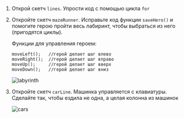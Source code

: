 1. Открой скетч `lines`. Упрости код с помощью цикла `for`

2. Откройте скетч `mazeRunner`. Исправьте код функции `saveHero()` и помогите герою пройти весь лабиринт, чтобы выбраться из него (пригодятся циклы).
   
   Функции для управления героем:

   ```processing
   moveLeft();   //герой делает шаг влево
   moveRight();  //герой делает шаг вправо
   moveUp();     //герой делает шаг вверх
   moveDown();   //герой делает шаг вниз
   ```

   ![labyrinth](https://lh4.googleusercontent.com/oZVz_Juo_qV_epuo-_1fNGZ5ySApeXsa-Y2iX29We7S06D0IfDcn04_z9mfTJOtta7RKZYkKZ1lFBulaNi2-eyl6-neCx2gwz1wzC7P7gxC6P-Z69uHpfy1FdgRT7ob7t-P_gXkPhQs)

3. Откройте скетч `carLine`. Машинка управляется с клавиатуры. Сделайте так, чтобы ездила не одна, а целая колонна из машинок

   ![cars](https://lh6.googleusercontent.com/2uU5hO2Q3_Ez3XEHbI9QW7Nym4NxX-Caw4eSm6xf_wN2T30vdKeKNlEYSMgNm1nHm7Jjk6B5ZZoFaWhx6dfMYiNBNwCuwB6B6QFd7VKXmjMvHWcAbX_6HUhSJATiuXgrVQ1BMuZ--5Q)
